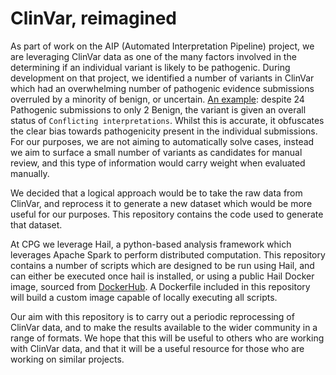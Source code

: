 # ClinVar, reimagined

As part of work on the AIP (Automated Interpretation Pipeline) project, we are leveraging ClinVar data as one of the many factors involved in the determining if an individual variant is likely to be pathogenic. During development on that project, we identified a number of variants in ClinVar which had an overwhelming number of pathogenic evidence submissions overruled by a minority of benign, or uncertain. [An example](https://ncbi.nlm.nih.gov/clinvar/variation/10/): despite 24 Pathogenic submissions to only 2 Benign, the variant is given an overall status of `Conflicting interpretations`. Whilst this is accurate, it obfuscates the clear bias towards pathogenicity present in the individual submissions. For our purposes, we are not aiming to automatically solve cases, instead we aim to surface a small number of variants as candidates for manual review, and this type of information would carry weight when evaluated manually.

We decided that a logical approach would be to take the raw data from ClinVar, and reprocess it to generate a new dataset which would be more useful for our purposes. This repository contains the code used to generate that dataset.

At CPG we leverage Hail, a python-based analysis framework which leverages Apache Spark to perform distributed computation. This repository contains a number of scripts which are designed to be run using Hail, and can either be executed once hail is installed, or using a public Hail Docker image, sourced from [DockerHub](https://hub.docker.com/r/hailgenetics/hail/tags). A Dockerfile included in this repository will build a custom image capable of locally executing all scripts.

Our aim with this repository is to carry out a periodic reprocessing of ClinVar data, and to make the results available to the wider community in a range of formats. We hope that this will be useful to others who are working with ClinVar data, and that it will be a useful resource for those who are working on similar projects.
